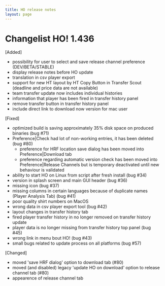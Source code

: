 ```yaml
---
title: HO release notes
layout: page
---
```


Changelist HO! 1.436
====================
[Added]
- possibility for user to select and save release channel preference (DEV/BETA/STABLE)
- display release notes before HO update
- translation in csv player export
- support for new HT layout by HT Copy Button in Transfer Scout (deadline and price data are not available)
- team transfer update now includes individual histories
- information that player has been fired in transfer history panel
- remove transfer button in transfer history panel
- include direct link to download now version for mac user

[Fixed]
- optimized build is saving approximately 35% disk space on produced binaries (bug #71)
- Preference|Check had lot of non-working entries, it has been deleted (bug #80)
    - preference for HRF location save dialog has been moved into Preference|Download tab
    - preference regarding automatic version check has been moved  into Preference|Release Channels
      but is temporary deactivated until new behaviour is validated
- ability to start HO on Linux from script after fresh install (bug #34)
- version in splash screen and main GUI header (bug #36)
- missing icon (bug #37)
- missing columns in certain languages because of duplicate names (Player Analysis Tab) (bug #41)
- poor quality shirt numbers on MacOS
- wrong data in csv player export tool  (bug #42)
- layout changes in transfer history tab
- fired player transfer history in no longer removed on transfer history update
- player data is no longer missing from transfer history top panel  (bug #45)
- wrong link in menu bout HO!  (bug #43)
- small bugs related to update process on all platforms (bug #57)

[Changed]
- moved 'save HRF dialog' option to download tab (#80)
- moved (and disabled) legacy 'update HO on download' option to release channel tab (#80)
- appearence of release channel tab


